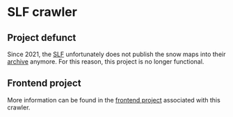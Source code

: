 # SLF crawler

## Project defunct

Since 2021, the [SLF](https://www.slf.ch/) unfortunately does not publish the snow maps into their [archive](https://www.slf.ch/de/lawinenbulletin-und-schneesituation/archiv.html) anymore. For this reason, this project is no longer functional.

## Frontend project

More information can be found in the [frontend project](https://github.com/stijnvermeeren/slf-frontend) associated with this crawler. 